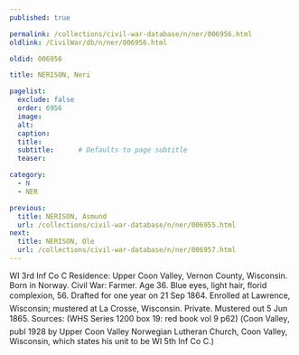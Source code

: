 ```yaml
---
published: true

permalink: /collections/civil-war-database/n/ner/006956.html
oldlink: /CivilWar/db/n/ner/006956.html

oldid: 006956

title: NERISON, Neri

pagelist:
  exclude: false
  order: 6956
  image: 
  alt:
  caption:
  title:
  subtitle:      # Defaults to page subtitle
  teaser:

category: 
  - N 
  - NER

previous:
  title: NERISON, Asmund
  url: /collections/civil-war-database/n/ner/006955.html  
next:
  title: NERISON, Ole
  url: /collections/civil-war-database/n/ner/006957.html   
---
```

WI 3rd Inf Co C Residence: Upper Coon Valley, Vernon County, Wisconsin. Born in Norway. Civil War: Farmer. Age 36. Blue eyes, light hair, florid complexion, 5&#146;6&#148;. Drafted for one year on 21 Sep 1864. Enrolled at Lawrence, Wisconsin; mustered at La Crosse, Wisconsin. Private. Mustered out 5 Jun 1865. Sources: (WHS Series 1200 box 19: red book vol 9 p62) (&#147;Coon Valley&#148;, publ 1928 by Upper Coon Valley Norwegian Lutheran Church, Coon Valley, Wisconsin, which states his unit to be WI 5th Inf Co C.)